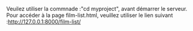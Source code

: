 Veuilez utiliser la commnade :"cd myproject", avant démarrer le serveur.
Pour accéder à la page film-list.html, veuillez utiliser le lien suivant :http://127.0.0.1:8000/film-list/
